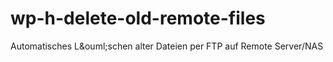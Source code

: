 # wp-h-delete-old-remote-files
Automatisches L&amp;ouml;schen alter Dateien per FTP auf Remote Server/NAS
